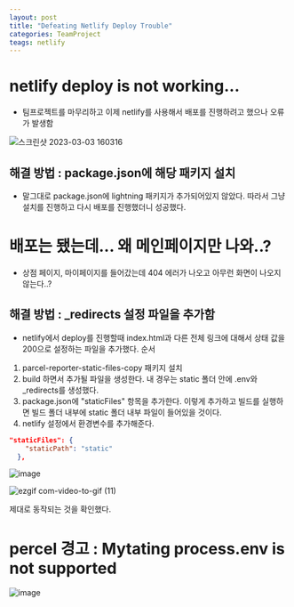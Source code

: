 ```yaml
---
layout: post
title: "Defeating Netlify Deploy Trouble"
categories: TeamProject
teags: netlify
---
```


# netlify deploy is not working...

- 팀프로젝트를 마무리하고 이제 netlify를 사용해서 배포를 진행하려고 했으나 오류가 발생함

![스크린샷 2023-03-03 160316](https://user-images.githubusercontent.com/56331400/222944042-d3e2a7e7-923f-45e5-ba66-2631f93d60ec.png)


## 해결 방법 : package.json에 해당 패키지 설치
- 말그대로 package.json에 lightning 패키지가 추가되어있지 않았다. 따라서 그냥 설치를 진행하고 다시 배포를 진행했더니 성공했다.


# 배포는 됐는데... 왜 메인페이지만 나와..?

- 상점 페이지, 마이페이지를 들어갔는데 404 에러가 나오고 아무런 화면이 나오지 않는다..?

## 해결 방법 : _redirects 설정 파일을 추가함

- netlify에서 deploy를 진행할때 index.html과 다른 전체 링크에 대해서 상태 값을 200으로 설정하는 파일을 추가했다. 
순서
1. parcel-reporter-static-files-copy 패키지 설치
2. build 하면서 추가될 파일을 생성한다. 내 경우는 static 폴더 안에 .env와 _redirects를 생성했다.
3. package.json에 "staticFiles" 항목을 추가한다. 이렇게 추가하고 빌드를 실행하면 빌드 폴더 내부에 static 폴더 내부 파일이 들어있을 것이다.
4. netlify 설정에서 환경변수를 추가해준다.

```json
"staticFiles": {
    "staticPath": "static"
  },
```
![image](https://user-images.githubusercontent.com/56331400/222946080-8509944c-c49d-4921-9a46-d93156d6d732.png)

![ezgif com-video-to-gif (11)](https://user-images.githubusercontent.com/56331400/222948467-2f32751b-9970-484c-9cd7-176edc2b4025.gif)

제대로 동작되는 것을 확인했다.

# percel 경고 : Mytating process.env is not supported 

![image](https://user-images.githubusercontent.com/56331400/222949884-7dcd19fe-5c49-46ed-bfcd-21aa13e3199a.png)





